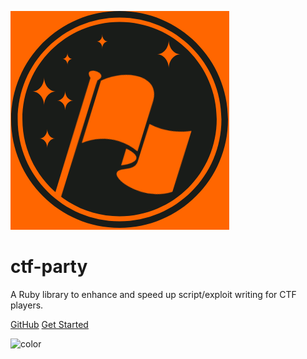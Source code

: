 ![](_media/logo.png)

# ctf-party

A Ruby library to enhance and speed up script/exploit writing for CTF players.

[GitHub](https://github.com/Orange-Cyberdefense/ctf-party/)
[Get Started](pages/quick-start?id=quick-start)

![color](#ffffff)
